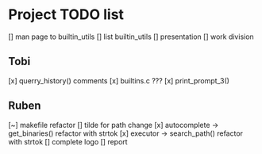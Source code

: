 # Project TODO list

[] man page to builtin_utils
[] list builtin_utils
[] presentation
[] work division

## Tobi

[x] querry_history() comments
[x] builtins.c ???
[x] print_prompt_3()

## Ruben

[~] makefile refactor
[] tilde for path change
[x] autocomplete -> get_binaries() refactor with strtok
[x] executor -> search_path() refactor with strtok
[] complete logo
[] report
